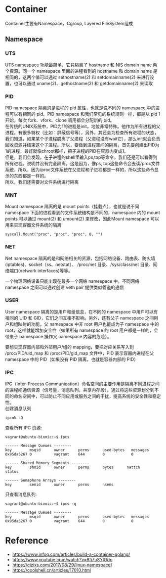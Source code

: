 # Container

Container主要有Namespace，Cgroup, Layered FileSystem组成

## Namespace
### UTS
UTS namespace 功能最简单，它只隔离了 hostname 和 NIS domain name 两个资源。同一个 namespace 里面的进程看到的 hostname 和 domain name 是相同的，这两个值可以通过 sethostname(2) 和 setdomainname(2) 来进行设置，也可以通过 uname(2)、gethostname(2) 和 getdomainname(2) 来读取
### PID
PID namespace 隔离的是进程的 pid 属性，也就是说不同的 namespace 中的进程可以有相同的 pid。PID namespace 和我们常见的系统规则一样，都是从 pid 1 开始，每次 fork、vfork、clone 调用都会分配新的 pid。  
在传统的UNIX系统中，PID为1的进程是init，地位非常特殊。他作为所有进程的父进程，有很多特权（比如：屏蔽信号等），另外，其还会为检查所有进程的状态，我们知道，如果某个子进程脱离了父进程（父进程没有wait它），那么init就会负责回收资源并结束这个子进程。所以，要做到进程空间的隔离，首先要创建出PID为1的进程，最好就像chroot那样，把子进程的PID在容器内变成1。  
但是，我们会发现，在子进程的shell里输入ps,top等命令，我们还是可以看得到所有进程。说明并没有完全隔离。这是因为，像ps, top这些命令会去读/proc文件系统，所以，因为/proc文件系统在父进程和子进程都是一样的，所以这些命令显示的东西都是一样的。  
所以，我们还需要对文件系统进行隔离
### MNT
Mount namespace 隔离的是 mount points（挂载点），也就是说不同 namespace 下面的进程看到的文件系统结构是不同的，namespace 内的 mount points 可以通过 mount(2) 和 umount(2) 来修改，因此Mount namespace 可以用来实现容器文件系统的隔离
```
syscall.Mount("proc", "proc", "proc", 0, "")
```

### NET
Net namespace 隔离的是和网络相关的资源，包括网络设备、路由表、防火墙(iptables)、socket（ss、netstat）、 /proc/net 目录、/sys/class/net 目录、网络端口(network interfaces)等等。

一个物理网络设备只能出现在最多一个网络 namespace 中，不同网络 namespace 之间可以通过创建 veth pair 提供类似管道的通信
### USER
User namespace 隔离的是用户和组信息，在不同的 namespace 中用户可以有相同的 UID 和 GID，它们之间互相不影响。另外，还有父子 namespace 之间用户和组映射的功能。父 namespace 中非 root 用户也能成为子 namespace 中的 root，这样就能增加安全性（如果所有 namespace 的 root 用户都是一样的，会带来子 namespace 操作父 namespace 内容的危险）。

要想实现容器内部和外部用户/组的 mapping，要把对应关系写入到 /proc/PID/uid_map 和 /proc/PID/gid_map 文件中，PID 表示容器内进程在父 namespace 中的 PID（如果没有 PID 隔离，也就是容器内部的 PID）
### IPC
IPC（Inter-Process Communication）命名空间的主要作用是隔离不同进程之间的进程间通信资源（信号量，消息队列，共享内存段）。通过将这些资源划分到不同的命名空间中，可以防止不同应用或服务之间的干扰，提高系统的安全性和稳定性。  
创建消息队列
```
ipcmk -Q
```
查看所有 IPC 资源:
```
vagrant@ubuntu-bionic:~$ ipcs

------ Message Queues --------
key        msqid      owner      perms      used-bytes   messages    
0x95da5267 0          vagrant    644        0            0           

------ Shared Memory Segments --------
key        shmid      owner      perms      bytes      nattch     status      

------ Semaphore Arrays --------
key        semid      owner      perms      nsems 

```
只查看消息队列:
```
vagrant@ubuntu-bionic:~$ ipcs -q 

------ Message Queues --------
key        msqid      owner      perms      used-bytes   messages    
0x95da5267 0          vagrant    644        0            0           

```

# Reference
+ https://www.infoq.com/articles/build-a-container-golang/  
+ https://www.youtube.com/watch?v=8fi7uSYlOdc
+ https://cizixs.com/2017/08/29/linux-namespace/
+ https://coolshell.cn/articles/17010.html